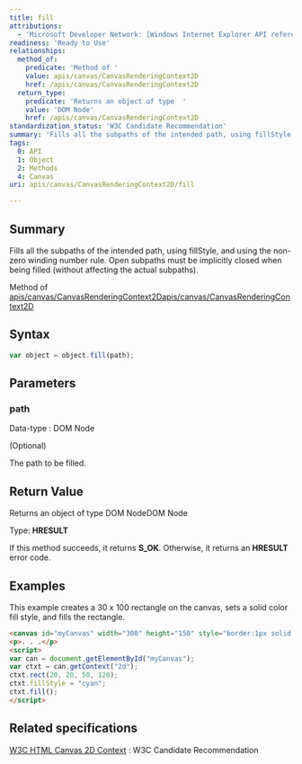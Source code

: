 ```yaml
---
title: fill
attributions:
  - 'Microsoft Developer Network: [Windows Internet Explorer API reference Article](http://msdn.microsoft.com/en-us/library/ie/hh828809%28v=vs.85%29.aspx)'
readiness: 'Ready to Use'
relationships:
  method_of:
    predicate: 'Method of '
    value: apis/canvas/CanvasRenderingContext2D
    href: /apis/canvas/CanvasRenderingContext2D
  return_type:
    predicate: 'Returns an object of type  '
    value: 'DOM Node'
    href: /apis/canvas/CanvasRenderingContext2D
standardization_status: 'W3C Candidate Recommendation'
summary: 'Fills all the subpaths of the intended path, using fillStyle, and using the non-zero winding number rule. Open subpaths must be implicitly closed when being filled (without affecting the actual subpaths).'
tags:
  0: API
  1: Object
  2: Methods
  4: Canvas
uri: apis/canvas/CanvasRenderingContext2D/fill

---
```

## Summary

Fills all the subpaths of the intended path, using fillStyle, and using the non-zero winding number rule. Open subpaths must be implicitly closed when being filled (without affecting the actual subpaths).

Method of [apis/canvas/CanvasRenderingContext2D](/apis/canvas/CanvasRenderingContext2D)[apis/canvas/CanvasRenderingContext2D](/apis/canvas/CanvasRenderingContext2D)

## Syntax

``` js
var object = object.fill(path);
```

## Parameters

### path

 Data-type
:   DOM Node

(Optional)

The path to be filled.

## Return Value

Returns an object of type DOM NodeDOM Node

Type: **HRESULT**

If this method succeeds, it returns **S\_OK**. Otherwise, it returns an **HRESULT** error code.

## Examples

This example creates a 30 x 100 rectangle on the canvas, sets a solid color fill style, and fills the rectangle.

``` html
<canvas id="myCanvas" width="300" height="150" style="border:1px solid blue;"></canvas>
<p>. . .</p>
<script>
var can = document.getElementById("myCanvas");
var ctxt = can.getContext("2d");
ctxt.rect(20, 20, 50, 120);
ctxt.fillStyle = "cyan";
ctxt.fill();
</script>
```

## Related specifications

[W3C HTML Canvas 2D Context](http://www.w3.org/TR/2dcontext/)
:   W3C Candidate Recommendation
